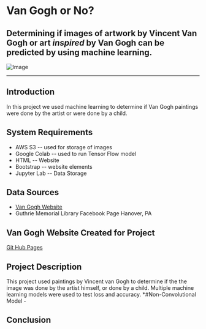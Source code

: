 # Van Gogh or No?

Determining if images of artwork by Vincent Van Gogh or art _inspired_ by Van Gogh can be predicted by using machine learning.
---
![Image](https://vangoghornot.s3.amazonaws.com/van_gogh_resized/gogh10.jpg)

---
## Introduction
In this project we used machine learning to determine if Van Gogh paintings were done by the artist or were done by a child. 

## System Requirements
* AWS S3 -- used for storage of images
* Google Colab -- used to run Tensor Flow model
* HTML -- Website 
* Bootstrap -- website elements
* Jupyter Lab -- Data Storage

## Data Sources
* [Van Gogh Website](https://www.vincentvangogh.org/)
* Guthrie Memorial Library Facebook Page Hanover, PA 


## Van Gogh Website Created for Project
[Git Hub Pages](https://twolightsabovethesea.github.io/art-classification/)

## Project Description
This project used paintings by Vincent van Gogh to determine if the the image was done by the artist himself, or done by a child. Multiple machine learning models were used to test loss and accuracy. 
*#Non-Convolutional Model - 





## Conclusion


